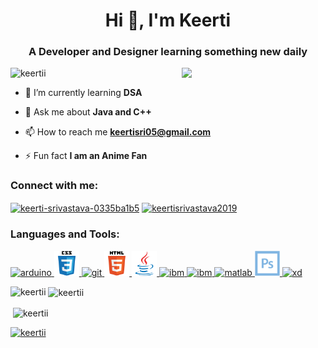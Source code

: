 <h1 align="center">Hi 👋, I'm Keerti</h1>
<h3 align="center">A Developer and Designer learning something new daily</h3>

<img align='right' src="https://media1.giphy.com/media/L1R1tvI9svkIWwpVYr/giphy.gif?cid=790b761180f87f658cc596304fb0d6ff2afbef5cf0a22b90&rid=giphy.gif&ct=g" width="230">

<p align="left"> <img src="https://komarev.com/ghpvc/?username=keertii&label=Profile%20views&color=0e75b6&style=flat" alt="keertii" /> </p>

- 🌱 I’m currently learning **DSA**

- 💬 Ask me about **Java and C++**

- 📫 How to reach me **keertisri05@gmail.com**

- ⚡ Fun fact **I am an Anime Fan**



<h3 align="left">Connect with me:</h3>
<p align="left">
<a href="https://www.linkedin.com/in/keerti-srivastava-0335ba1b5" target="_blank"><img align="center" src="https://raw.githubusercontent.com/rahuldkjain/github-profile-readme-generator/master/src/images/icons/Social/linked-in-alt.svg" alt="keerti-srivastava-0335ba1b5" height="30" width="40" /></a>
<a href="https://auth.geeksforgeeks.org/user/keertisrivastava2019" target="_blank"><img align="center" src="https://raw.githubusercontent.com/rahuldkjain/github-profile-readme-generator/master/src/images/icons/Social/geeks-for-geeks.svg" alt="keertisrivastava2019" height="30" width="40" /></a>
</p>

<h3 align="left">Languages and Tools:</h3>

<p align="left"> <a href="https://www.arduino.cc/" target="_blank"> <img src="https://cdn.worldvectorlogo.com/logos/arduino-1.svg" alt="arduino" width="40" height="40"/> </a> 
<a href="https://www.w3schools.com/css/" target="_blank"> <img src="https://raw.githubusercontent.com/devicons/devicon/master/icons/css3/css3-original-wordmark.svg" alt="css3" width="40" height="40"/> </a>
<a href="https://git-scm.com/" target="_blank"> <img src="https://www.vectorlogo.zone/logos/git-scm/git-scm-icon.svg" alt="git" width="40" height="40"/> </a> 
<a href="https://www.w3.org/html/" target="_blank"> <img src="https://raw.githubusercontent.com/devicons/devicon/master/icons/html5/html5-original-wordmark.svg" alt="html5" width="40" height="40"/> </a>  
<a href="https://www.java.com" target="_blank"> <img src="https://raw.githubusercontent.com/devicons/devicon/master/icons/java/java-original.svg" alt="java" width="40" height="40"/> </a>
<a href="https://www.w3schools.com/cpp/" target="_blank"> <img src="https://www.vectorlogo.zone/logos/ibm_cloud/ibm_cloud-icon.svg" alt="ibm" width="40" height="40"/> </a>
  <a href="https://www.w3schools.com/cpp/" target="_blank"> <img src="https://upload.wikimedia.org/wikipedia/commons/1/18/ISO_C%2B%2B_Logo.svg" alt="ibm" width="40" height="40"/> </a>
<a href="https://www.mathworks.com/" target="_blank"> <img src="https://upload.wikimedia.org/wikipedia/commons/2/21/Matlab_Logo.png" alt="matlab" width="40" height="40"/> </a>
<a href="https://www.photoshop.com/en" target="_blank"> <img src="https://raw.githubusercontent.com/devicons/devicon/master/icons/photoshop/photoshop-line.svg" alt="photoshop" width="40" height="40"/> </a> 
<a href="https://www.adobe.com/products/xd.html" target="_blank"> <img src="https://cdn.worldvectorlogo.com/logos/adobe-xd.svg" alt="xd" width="40" height="40"/> </a> </p>

<p><img align="left" src="https://github-readme-stats.vercel.app/api/top-langs?username=keertii&show_icons=true&locale=en&layout=compact" alt="keertii" /></p>

<p>&nbsp;<img align="center" src="https://github-readme-stats.vercel.app/api?username=keertii&show_icons=true&locale=en" alt="keertii" /></p>

<p>&nbsp;<img align="center" src="https://github-readme-streak-stats.herokuapp.com/?user=keertii&" alt="keertii" /></p>

<p align="left"> <a href="https://github.com/ryo-ma/github-profile-trophy"><img src="https://github-profile-trophy.vercel.app/?username=keertii" alt="keertii" /></a> </p>
